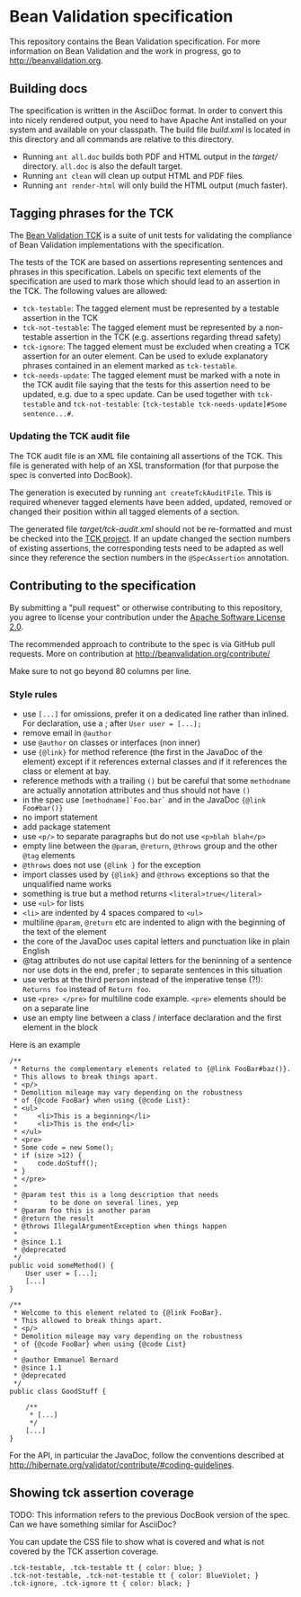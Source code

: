 # Bean Validation specification

This repository contains the Bean Validation specification. 
For more information on Bean Validation and the work in progress,
go to <http://beanvalidation.org>.

## Building docs

The specification is written in the AsciiDoc format. In order to convert this into nicely rendered
output, you need to have Apache Ant installed on your system and available on your classpath. The build
file _build.xml_ is located in this directory and all commands are relative to this directory.

* Running `ant all.doc` builds both PDF and HTML output in the _target/_ directory. `all.doc` is
also the default target.
* Running `ant clean` will clean up output HTML and PDF files.
* Running `ant render-html` will only build the HTML output (much faster).

## Tagging phrases for the TCK

The [Bean Validation TCK](https://github.com/beanvalidation/beanvalidation-tck) is a suite of unit
tests for validating the compliance of Bean Validation implementations with the specification.

The tests of the TCK are based on assertions representing sentences and phrases in this
specification. Labels on specific text elements of the specification are used to mark those which
should lead to an assertion in the TCK. The following values are allowed:

* `tck-testable`: The tagged element must be represented by a testable assertion in the TCK
* `tck-not-testable`: The tagged element must be represented by a non-testable assertion in the
TCK (e.g. assertions regarding thread safety)
* `tck-ignore`: The tagged element must be excluded when creating a TCK assertion for an outer
element. Can be used to exlude explanatory phrases contained in an element marked as `tck-testable`.
* `tck-needs-update`: The tagged element must be marked with a note in the TCK audit file saying
that the tests for this assertion need to be updated, e.g. due to a spec update. Can be used
together with `tck-testable` and `tck-not-testable`: `[tck-testable tck-needs-update]#Some sentence...#`.

### Updating the TCK audit file

The TCK audit file is an XML file containing all assertions of the TCK. This file is generated with
help of an XSL transformation (for that purpose the spec is converted into DocBook).

The generation is executed by running `ant createTckAuditFile`. This is required whenever tagged
elements have been added, updated, removed or changed their position within all tagged elements of
a section.

The generated file _target/tck-audit.xml_ should not be re-formatted and must be checked into the
[TCK project](https://github.com/beanvalidation/beanvalidation-tck/blob/master/tests/src/main/resources/tck-audit.xml).
If an update changed the section numbers of existing assertions, the corresponding tests need to be
adapted as well since they reference the section numbers in the `@SpecAssertion` annotation.

## Contributing to the specification

By submitting a "pull request" or otherwise contributing to this repository, you agree to license your
contribution under the [Apache Software License 2.0](http://www.apache.org/licenses/LICENSE-2.0.html).

The recommended approach to contribute to the spec is via GitHub pull requests. 
More on contribution at <http://beanvalidation.org/contribute/>

Make sure to not go beyond 80 columns per line.

### Style rules

- use `[...]` for omissions, prefer it on a dedicated line rather than inlined. For declaration, use a ; after `User user = [...];`
- remove email in `@author`
- use `@author` on classes or interfaces (non inner)
- use `{@link}` for method reference (the first in the JavaDoc of the element) except if it references external classes and if it references the class or element at bay.
- reference methods with a trailing `()` but be careful that some `methodname` are actually annotation attributes and thus should not have `()`
- in the spec use `` [methodname]`Foo.bar` `` and in the JavaDoc `{@link Foo#bar()}`
- no import statement
- add package statement
- use `<p/>` to separate paragraphs but do not use `<p>blah blah</p>`
- empty line between the `@param`, `@return`, `@throws` group and the other `@tag` elements
- `@throws` does not use `{@link }` for the exception
- import classes used by `{@link}` and `@throws` exceptions so that the unqualified name works
- something is true but a method returns `<literal>true</literal>`
- use `<ul>` for lists
- `<li>` are indented by 4 spaces compared to `<ul>`
- multiline `@param`, `@return` etc are indented to align with the beginning of the text of the element
- the core of the JavaDoc uses capital letters and punctuation like in plain English
- @tag attributes do not use capital letters for the beninning of a sentence nor use dots in the end, prefer ; to separate sentences in this situation
- use verbs at the third person instead of the imperative tense (?!): `Returns foo` instead of `Return foo`.
- use `<pre> </pre>` for multiline code example. `<pre>` elements should be on a separate line
- use an empty line between a class / interface declaration and the first element in the block

Here is an example

    /**
     * Returns the complementary elements related to {@link FooBar#baz()}.
     * This allows to break things apart.
     * <p/>
     * Demolition mileage may vary depending on the robustness
     * of {@code FooBar} when using {@code List}:
     * <ul>
     *     <li>This is a beginning</li>
     *     <li>This is the end</li>
     * </ul>
     * <pre>
     * Some code = new Some();
     * if (size >12) {
     *     code.doStuff();
     * }
     * </pre>
     *
     * @param test this is a long description that needs
     *        to be done on several lines, yep
     * @param foo this is another param
     * @return the result
     * @throws IllegalArgumentException when things happen
     *
     * @since 1.1
     * @deprecated
     */
    public void someMethod() {
        User user = [...];
        [...]
    }

    /**
     * Welcome to this element related to {@link FooBar}.
     * This allowed to break things apart.
     * <p/>
     * Demolition mileage may vary depending on the robustness
     * of {@code FooBar} when using {@code List}
     *
     * @author Emmanuel Bernard
     * @since 1.1
     * @deprecated
     */
    public class GoodStuff {

        /**
         * [...]
         */
        [...]
    }


For the API, in particular the JavaDoc, follow the conventions described at
<http://hibernate.org/validator/contribute/#coding-guidelines>.

## Showing tck assertion coverage

TODO: This information refers to the previous DocBook version of the spec. Can we have something similar for AsciiDoc?

You can update the CSS file to show what is covered and what is not covered by
the TCK assertion coverage.

    .tck-testable, .tck-testable tt { color: blue; }
    .tck-not-testable, .tck-not-testable tt { color: BlueViolet; }
    .tck-ignore, .tck-ignore tt { color: black; }
